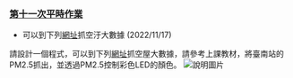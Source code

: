 ### [第十一次平時作業](https://flipclass.stust.edu.tw/course/homework/58142)
- 可以到下列[網址](https://data.epa.gov.tw/api/v2/aqx_p_02?api_key=e8dd42e6-9b8b-43f8-991e-b3dee723a52d&limit=1000&sort=datacreationdate%20desc&format=JSON)抓空汙大數據  (2022/11/17)

請設計一個程式，可以到下列[網址](https://data.epa.gov.tw/api/v2/aqx_p_02?api_key=e8dd42e6-9b8b-43f8-991e-b3dee723a52d&limit=1000&sort=datacreationdate%20desc&format=JSON)抓空屋大數據，請參考上課教材，將臺南站的PM2.5抓出，並透過PM2.5控制彩色LED的顏色。
![說明圖片](https://www.myair.net.tw/myAir/img/img_airqi.jpg)
